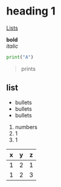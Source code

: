 # heading 1

[Lists](#list)

**bold**
<br>
*italic*
<br>
```python
print("A")
```

>prints

## list

* bullets
* bullets
* bullets

1. numbers
2. 1
3. 1


x|y|z
-|-|-
1|2|1
1|2|3